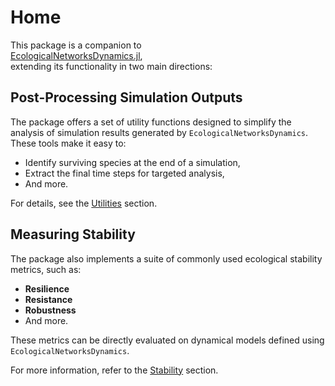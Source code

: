 # Home

This package is a companion to  
[EcologicalNetworksDynamics.jl](https://econetoolbox.github.io/EcologicalNetworksDynamics.jl/),  
extending its functionality in two main directions:

## Post-Processing Simulation Outputs

The package offers a set of utility functions designed to simplify the analysis of simulation results generated by `EcologicalNetworksDynamics`.  
These tools make it easy to:

- Identify surviving species at the end of a simulation,
- Extract the final time steps for targeted analysis,
- And more.

For details, see the [Utilities](@ref) section.

## Measuring Stability

The package also implements a suite of commonly used ecological stability metrics, such as:

- **Resilience**
- **Resistance**
- **Robustness**
- And more.

These metrics can be directly evaluated on dynamical models defined using `EcologicalNetworksDynamics`.

For more information, refer to the [Stability](@ref) section.
